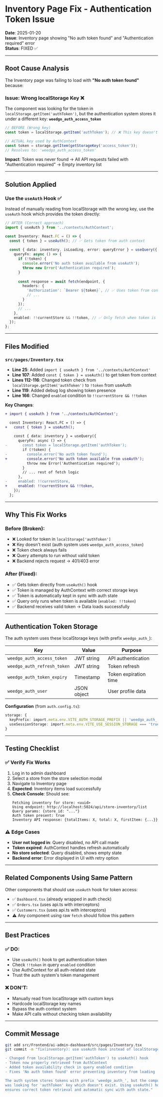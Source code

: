 # Inventory Page Fix - Authentication Token Issue

**Date**: 2025-01-20  
**Issue**: Inventory page showing "No auth token found" and "Authentication required" error  
**Status**: FIXED ✅

---

## Root Cause Analysis

The Inventory page was failing to load with **"No auth token found"** because:

### Issue: Wrong localStorage Key ❌
The component was looking for the token in `localStorage.getItem('authToken')`, but the authentication system stores it under a different key: **`weedgo_auth_access_token`**

```typescript
// BEFORE (Wrong key)
const token = localStorage.getItem('authToken'); // ❌ This key doesn't exist!

// ACTUAL key used by AuthContext
const token = storage.getItem(getStorageKey('access_token')); 
// Resolves to: 'weedgo_auth_access_token'
```

**Impact**: Token was never found → All API requests failed with "Authentication required" → Empty inventory list

---

## Solution Applied

### Use the `useAuth` Hook ✅
Instead of manually reading from localStorage with the wrong key, use the `useAuth` hook which provides the token directly:

```typescript
// AFTER (Correct approach)
import { useAuth } from '../contexts/AuthContext';

const Inventory: React.FC = () => {
  const { token } = useAuth(); // ✅ Gets token from auth context
  
  const { data: inventory, isLoading, error: queryError } = useQuery({
    queryFn: async () => {
      if (!token) {
        console.error('No auth token available from useAuth');
        throw new Error('Authentication required');
      }
      
      const response = await fetch(endpoint, {
        headers: {
          'Authorization': `Bearer ${token}`, // ✅ Uses token from context
          // ...
        }
      });
      // ...
    },
    enabled: !!currentStore && !!token, // ✅ Only fetch when token is available
  });
};
```

---

## Files Modified

### `src/pages/Inventory.tsx`
- **Line 25**: Added `import { useAuth } from '../contexts/AuthContext'`
- **Line 107**: Added `const { token } = useAuth()` to get token from context
- **Lines 112-116**: Changed token check from `localStorage.getItem('authToken')` to `!token` from useAuth
- **Line 119**: Added debug log showing token presence
- **Line 166**: Changed `enabled` condition to `!!currentStore && !!token`

**Key Changes**:
```diff
+ import { useAuth } from '../contexts/AuthContext';

  const Inventory: React.FC = () => {
+   const { token } = useAuth();
    
    const { data: inventory } = useQuery({
      queryFn: async () => {
-       const token = localStorage.getItem('authToken');
        if (!token) {
-         console.error('No auth token found');
+         console.error('No auth token available from useAuth');
          throw new Error('Authentication required');
        }
        // ... rest of fetch logic
      },
-     enabled: !!currentStore,
+     enabled: !!currentStore && !!token,
    });
  };
```

---

## Why This Fix Works

### Before (Broken):
- ❌ Looked for token in `localStorage['authToken']`
- ❌ Key doesn't exist (auth system uses `weedgo_auth_access_token`)
- ❌ Token check always fails
- ❌ Query attempts to run without valid token
- ❌ Backend rejects request → 401/403 error

### After (Fixed):
- ✅ Gets token directly from `useAuth()` hook
- ✅ Token is managed by AuthContext with correct storage keys
- ✅ Token is automatically kept in sync with auth state
- ✅ Query only runs when token is available (`enabled: !!token`)
- ✅ Backend receives valid token → Data loads successfully

---

## Authentication Token Storage

The auth system uses these localStorage keys (with prefix `weedgo_auth_`):

| Key | Value | Purpose |
|-----|-------|---------|
| `weedgo_auth_access_token` | JWT string | API authentication |
| `weedgo_auth_refresh_token` | JWT string | Token refresh |
| `weedgo_auth_token_expiry` | Timestamp | Token expiration time |
| `weedgo_auth_user` | JSON object | User profile data |

**Configuration** (from `auth.config.ts`):
```typescript
storage: {
  keyPrefix: import.meta.env.VITE_AUTH_STORAGE_PREFIX || 'weedgo_auth_',
  useSessionStorage: import.meta.env.VITE_USE_SESSION_STORAGE === 'true',
}
```

---

## Testing Checklist

### ✅ Verify Fix Works
1. Log in to admin dashboard
2. Select a store from the store selection modal
3. Navigate to Inventory page
4. **Expected**: Inventory items load successfully
5. **Check Console**: Should see:
   ```
   Fetching inventory for store: <uuid>
   Using endpoint: http://localhost:5024/api/store-inventory/list
   Query params: {store_id: "..."}
   Auth token present: true
   Inventory API response: {totalItems: X, total: X, firstItem: {...}}
   ```

### ⚠️ Edge Cases
- **User not logged in**: Query disabled, no API call made
- **Token expired**: AuthContext handles refresh automatically
- **No store selected**: Query disabled, shows empty state
- **Backend error**: Error displayed in UI with retry option

---

## Related Components Using Same Pattern

Other components that should use `useAuth` hook for token access:
- ✅ `Dashboard.tsx` (already wrapped in auth check)
- ✅ `Orders.tsx` (uses api.ts with interceptors)
- ✅ `Customers.tsx` (uses api.ts with interceptors)
- ⚠️ Any component using raw `fetch` should follow this pattern

---

## Best Practices

### ✅ DO:
- Use `useAuth()` hook to get authentication token
- Check `!!token` in query `enabled` condition
- Use AuthContext for all auth-related state
- Trust the auth system's token management

### ❌ DON'T:
- Manually read from localStorage with custom keys
- Hardcode localStorage key names
- Bypass the auth context system
- Make API calls without checking token availability

---

## Commit Message

```bash
git add src/Frontend/ai-admin-dashboard/src/pages/Inventory.tsx
git commit -m "fix(inventory): use useAuth hook instead of localStorage for token

- Changed from localStorage.getItem('authToken') to useAuth() hook
- Token now properly retrieved from AuthContext
- Added token availability check in query enabled condition
- Fixes 'No auth token found' error preventing inventory from loading

The auth system stores tokens with prefix 'weedgo_auth_', but the component
was looking for 'authToken' key which doesn't exist. Using useAuth() hook
ensures correct token retrieval and automatic sync with auth state."
```
